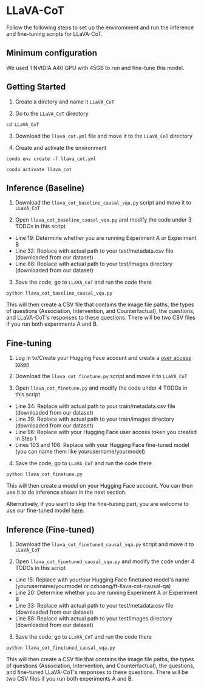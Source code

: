 # LLaVA-CoT

Follow the following steps to set up the enviromment and run the inference and fine-tuning scripts for LLaVA-CoT. 

## Minimum configuration

We used 1 NVIDIA A40 GPU with 45GB to run and fine-tune this model.

## Getting Started

1. Create a dirctory and name it ``LLaVA_CoT``

2. Go to the ``LLaVA_CoT`` directory
   
``cd LLaVA_CoT``

3. Download the ``llava_cot.yml`` file and move it to the ``LLaVA_CoT`` directory

4. Create and activate the environment

``conda env create -f llava_cot.yml``

``conda activate llava_cot``

## Inference (Baseline)

1. Download the ``llava_cot_baseline_causal_vqa.py`` script and move it to ``LLaVA_CoT``

2. Open ``llava_cot_baseline_causal_vqa.py`` and modify the code under 3 TODOs in this script

- Line 19: Determine whether you are running Experiment A or Experiment B
- Line 32: Replace with actual path to your test/metadata.csv file (downloaded from our dataset)
- Line 88: Replace with actual path to your test/images directory (downloaded from our dataset)

3. Save the code, go to ``LLaVA_CoT`` and run the code there

``python llava_cot_baseline_causal_vqa.py``

This will then create a CSV file that contains the image file paths, the types of questions (Association, Intervention, and Counterfactual), the questions, and LLaVA-CoT's responses to these questions. There will be two CSV files if you run both experiments A and B.

## Fine-tuning

1. Log in to/Create your Hugging Face account and create a [user access token](https://huggingface.co/docs/hub/en/security-tokens)

2. Download the ``llava_cot_finetune.py`` script and move it to ``LLaVA_CoT``

3. Open ``llava_cot_finetune.py`` and modify the code under 4 TODOs in this script

- Line 34: Replace with actual path to your train/metadata.csv file (downloaded from our dataset)
- Line 39: Replace with actual path to your train/images directory (downloaded from our dataset)
- Line 96: Replace with your Hugging Face user access token you created in Step 1
- Lines 103 and 106: Replace with your Hugging Face fine-tuned model (you can name them like yourusername/yourmodel)

4. Save the code, go to ``LLaVA_CoT`` and run the code there

``python llava_cot_finetune.py``

This will then create a model on your Hugging Face account. You can then use it to do inference shown in the next section.

Alternatively, if you want to skip the fine-tuning part, you are welcome to use our fine-tuned model [here](https://huggingface.co/cxhoang/ft-llava-cot-causal-qa).

## Inference (Fine-tuned)

1. Download the ``llava_cot_finetuned_causal_vqa.py`` script and move it to ``LLaVA_CoT``

2. Open ``llava_cot_finetuned_causal_vqa.py`` and modify the code under 4 TODOs in this script

- Line 15: Replace with your/our Hugging Face finetuned model's name (yourusername/yourmodel or cxhoang/ft-llava-cot-causal-qa)
- Line 20: Determine whether you are running Experiment A or Experiment B
- Line 33: Replace with actual path to your test/metadata.csv file (downloaded from our dataset)
- Line 88: Replace with actual path to your test/images directory (downloaded from our dataset)

3. Save the code, go to ``LLaVA_CoT`` and run the code there

``python llava_cot_finetuned_causal_vqa.py``

This will then create a CSV file that contains the image file paths, the types of questions (Association, Intervention, and Counterfactual), the questions, and fine-tuned LLaVA-CoT's responses to these questions. There will be two CSV files if you run both experiments A and B.
